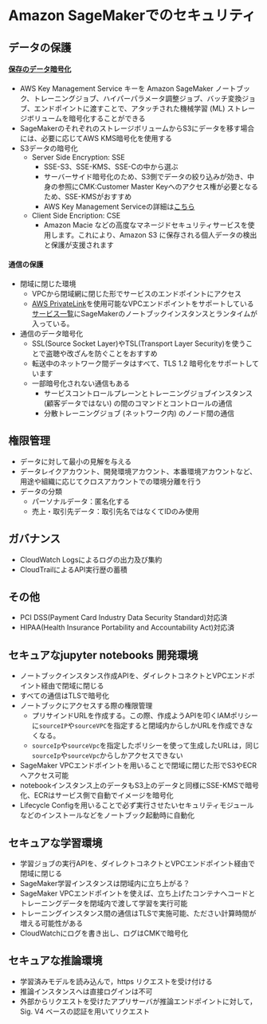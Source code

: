 # Amazon SageMakerでのセキュリティ
## データの保護 
#### [保存のデータ暗号化](https://docs.aws.amazon.com/ja_jp/sagemaker/latest/dg/encryption-at-rest.html)
- AWS Key Management Service キーを Amazon SageMaker ノートブック、トレーニングジョブ、ハイパーパラメータ調整ジョブ、バッチ変換ジョブ、エンドポイントに渡すことで、アタッチされた機械学習 (ML) ストレージボリュームを暗号化することができる
- SageMakerのそれぞれのストレージボリュームからS3にデータを移す場合には、必要に応じてAWS KMS暗号化を使用する
- S3データの暗号化
  - Server Side Encryption: SSE
    - SSE-S3、SSE-KMS、SSE-Cの中から選ぶ
    - サーバーサイド暗号化のため、S3側でデータの絞り込みが効き、中身の参照にCMK:Customer Master Keyへのアクセス権が必要となるため、SSE-KMSがおすすめ
    - AWS Key Management Serviceの詳細は[こちら](https://aws.amazon.com/jp/kms/)
  - Client Side Encription: CSE
    - Amazon Macie などの高度なマネージドセキュリティサービスを使用します。これにより、Amazon S3 に保存される個人データの検出と保護が支援されます

#### 通信の保護
- 閉域に閉じた環境
  - VPCから閉域網に閉じた形でサービスのエンドポイントにアクセス
  - [AWS PrivateLink](https://aws.amazon.com/jp/privatelink/)を使用可能なVPCエンドポイントをサポートしている[サービス一覧](https://docs.aws.amazon.com/ja_jp/vpc/latest/userguide/vpc-endpoints.html)にSageMakerのノートブックインスタンスとランタイムが入っている。
- 通信のデータ暗号化
  - SSL(Source Socket Layer)やTSL(Transport Layer Security)を使うことで盗聴や改ざんを防ぐことをおすすめ
  - 転送中のネットワーク間データはすべて、TLS 1.2 暗号化をサポートしています
  - 一部暗号化されない通信もある
    - サービスコントロールプレーンとトレーニングジョブインスタンス (顧客データではない) の間のコマンドとコントロールの通信
    - 分散トレーニングジョブ (ネットワーク内) のノード間の通信
## 権限管理
- データに対して最小の見解を与える
- データレイクアカウント、開発環境アカウント、本番環境アカウントなど、用途や組織に応じてクロスアカウントでの環境分離を行う
- データの分類
  - パーソナルデータ：匿名化する
  - 売上・取引先データ：取引先名ではなくてIDのみ使用
## ガバナンス
- CloudWatch Logsによるログの出力及び集約
- CloudTrailによるAPI実行歴の蓄積
  
## その他
  - PCI DSS(Payment Card Industry Data Security Standard)対応済
  - HIPAA(Health Insurance Portability and Accountability Act)対応済

## セキュアなjupyter notebooks 開発環境
- ノートブックインスタンス作成APIを、ダイレクトコネクトとVPCエンドポイント経由で閉域に閉じる
- すべての通信はTLSで暗号化
- ノートブックにアクセスする際の権限管理
  - プリサインドURLを作成する。この際、作成ようAPIを叩くIAMポリシーに`sourceIP`や`sourceVPC`を指定すると閉域内からしかURLを作成できなくなる。
  - `sourceIp`や`sourceVpc`を指定したポリシーを使って生成したURLは，同じ`sourceIp`や`sourceVpc`からしかアクセスできない
- SageMaker VPCエンドポイントを用いることで閉域に閉じた形でS3やECRへアクセス可能
- notebookインスタンス上のデータもS3上のデータと同様にSSE-KMSで暗号化、ECRはサービス側で自動でイメージを暗号化
- Lifecycle Configを用いることで必ず実行させたいセキュリティモジュールなどのインストールなどをノートブック起動時に自動化

## セキュアな学習環境
- 学習ジョブの実行APIを、ダイレクトコネクトとVPCエンドポイント経由で閉域に閉じる
- SageMaker学習インスタンスは閉域内に立ち上がる？
- SageMaker VPCエンドポイントを使えば、立ち上げたコンテナへコードとトレーニングデータを閉域内で渡して学習を実行可能
- トレーニングインスタンス間の通信はTLSで実施可能、たださい計算時間が増える可能性がある
- CloudWatchにログを書き出し、ログはCMKで暗号化

## セキュアな推論環境
- 学習済みモデルを読み込んで，https リクエストを受け付ける
- 推論インスタンスへは直接ログインは不可
- 外部からリクエストを受けたアプリサーバが推論エンドポイントに対して，Sig. V4 ベースの認証を用いてリクエスト

